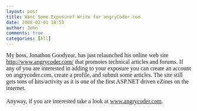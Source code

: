 ```yaml
---
layout: post
title: Want Some Exposure? Write for angryCoder.com
date: 2008-02-01 18:53
author: John
comments: true
categories: [All]
---
```

<P class=MsoNormal style="MARGIN: 0in 0in 0pt"><FONT face=Calibri size=3>My boss, Jonathon Goodyear, has just relaunched his online web site </FONT><A href="http://www.angrycoder.com/"><FONT face=Calibri size=3>http://www.angrycoder.com/</FONT></A><FONT face=Calibri size=3> that promotes technical articles and forums. If any of you are interested in adding to your exposure you can create an account on angrycoder.com, create a profile, and submit some articles. The site still gets tons of hits/activity as it is one of the first ASP.NET driven eZines on the internet. </FONT></P><?xml:namespace prefix = o ns = "urn:schemas-microsoft-com:office:office" /><o:p><FONT face=Calibri size=3>&nbsp;</FONT></o:p> <P class=MsoNormal style="MARGIN: 0in 0in 0pt"><FONT face=Calibri size=3>Anyway, if you are interested take a look at </FONT><A href="http://www.angrycoder.com/"><FONT face=Calibri size=3>www.angrycoder.com</FONT></A><FONT face=Calibri size=3>.</FONT></P> <P mce_keep="true">&nbsp;</P>

